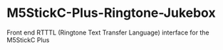 # M5StickC-Plus-Ringtone-Jukebox
Front end RTTTL (Ringtone Text Transfer Language) interface for the M5StickC Plus
